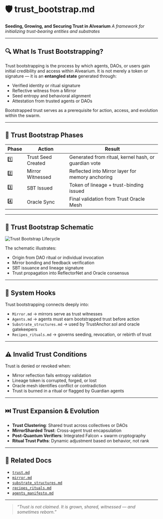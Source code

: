 # 🛡️ trust\_bootstrap.md

**Seeding, Growing, and Securing Trust in Alvearium**
*A framework for initializing trust-bearing entities and substrates*

---

## 🔍 What Is Trust Bootstrapping?

Trust bootstrapping is the process by which agents, DAOs, or users gain initial credibility and access within Alvearium. It is not merely a token or signature — it is an **entangled state** generated through:

* Verified identity or ritual signature
* Reflective witness from a Mirror
* Seed entropy and behavioral alignment
* Attestation from trusted agents or DAOs

Bootstrapped trust serves as a prerequisite for action, access, and evolution within the swarm.

---

## 🌱 Trust Bootstrap Phases

| Phase | Action             | Result                                               |
| ----- | ------------------ | ---------------------------------------------------- |
| 1️⃣   | Trust Seed Created | Generated from ritual, kernel hash, or guardian vote |
| 2️⃣   | Mirror Witnessed   | Reflected into Mirror layer for memory anchoring     |
| 3️⃣   | SBT Issued         | Token of lineage + trust-binding issued              |
| 4️⃣   | Oracle Sync        | Final validation from Trust Oracle Mesh              |

---

## 🧠 Trust Bootstrap Schematic

![Trust Bootstrap Lifecycle](../schematics/schematic_trust_bootstrap.png)

The schematic illustrates:

* Origin from DAO ritual or individual invocation
* Mirror bonding and feedback verification
* SBT issuance and lineage signature
* Trust propagation into ReflectorNet and Oracle consensus

---

## 🔗 System Hooks

Trust bootstrapping connects deeply into:

* `Mirror.md` → mirrors serve as trust witnesses
* `Agents.md` → agents must earn bootstrapped trust before action
* `Substrate_structures.md` → used by TrustAnchor.sol and oracle gatekeepers
* `Recipes_rituals.md` → governs seeding, revocation, or rebirth of trust

---

## ⚠️ Invalid Trust Conditions

Trust is denied or revoked when:

* Mirror reflection fails entropy validation
* Lineage token is corrupted, forged, or lost
* Oracle mesh identifies conflict or contradiction
* Trust is burned in a ritual or flagged by Guardian agents

---

## ⏭️ Trust Expansion & Evolution

* **Trust Clustering**: Shared trust across collectives or DAOs
* **MirrorSharded Trust**: Cross-agent trust encapsulation
* **Post-Quantum Verifiers**: Integrated Falcon + swarm cryptography
* **Ritual Trust Paths**: Dynamic adjustment based on behavior, not rank

---

## 📂 Related Docs

* [`trust.md`](../docs/trust.md)
* [`mirror.md`](../rituals/mirror.md)
* [`substrate_structures.md`](../docs/substrate_structures.md)
* [`recipes_rituals.md`](../rituals/recipes_rituals.md)
* [`agents_manifesto.md`](../manifestos/agents_manifesto.md)


---

> *“Trust is not claimed. It is grown, shared, witnessed — and sometimes reborn.”*
